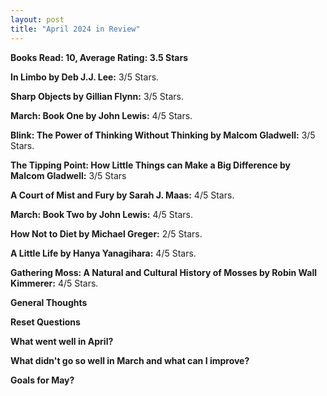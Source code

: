 ```yaml
---
layout: post
title: "April 2024 in Review"
---
```


**Books Read: 10, Average Rating: 3.5 Stars**

**In Limbo by Deb J.J. Lee:**  3/5 Stars.

**Sharp Objects by Gillian Flynn:**  3/5 Stars. 

**March: Book One by John Lewis:** 4/5 Stars. 

**Blink: The Power of Thinking Without Thinking by Malcom Gladwell:** 3/5 Stars.

**The Tipping Point: How Little Things can Make a Big Difference by Malcom Gladwell:** 3/5 Stars

**A Court of Mist and Fury by Sarah J. Maas:** 4/5 Stars.

**March: Book Two by John Lewis:** 4/5 Stars.

**How Not to Diet by Michael Greger:** 2/5 Stars.

**A Little Life by Hanya Yanagihara:** 4/5 Stars.

**Gathering Moss: A Natural and Cultural History of Mosses by Robin Wall Kimmerer:** 4/5 Stars.


**General Thoughts**

**Reset Questions**

**What went well in April?**

**What didn't go so well in March and what can I improve?**

**Goals for May?**


